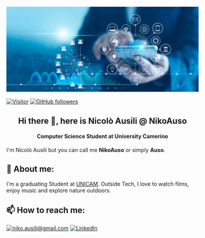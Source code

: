 ![NikoAuso banner image](./banner.jpg)

[![Visitor](https://visitor-badge.laobi.icu/badge?page_id=NikoAuso.NikoAuso)](https://github.com/NikoAuso) [![GitHub followers](https://img.shields.io/github/followers/NikoAuso.svg?style=social&label=Follow)](https://github.com/NikoAuso?tab=followers)

<h2 align='center'>Hi there 👋, here is Nicolò Ausili @ NikoAuso</h2>
<h4 align='center'>Computer Science Student at University Camerino</h3>

I'm Nicolò Ausili but you can call me **NikoAuso** or simply **Auso**.


<h2>👀 About me:</h2>

I'm a graduating Student at <a href="https://www.unicam.it/">UNICAM</a>. Outside Tech, I love to watch films, enjoy music and explore nature outdoors.

<h2>📫 How to reach me:</h2>

<a href="mailto:niko.ausili@gmail.com">![niko.ausili@gmail.com](https://img.shields.io/badge/Gmail-D14836?style=for-the-badge&logo=gmail&logoColor=white)</a> <a href="https://www.linkedin.com/in/nicol%C3%B2-ausili-1382bb237/">![LinkedIn](https://img.shields.io/badge/LinkedIn-0077B5?style=for-the-badge&logo=linkedin&logoColor=white)</a>
